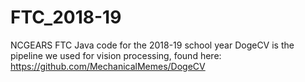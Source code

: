# FTC_2018-19
NCGEARS FTC Java code for the 2018-19 school year
DogeCV is the pipeline we used for vision processing, found here:  https://github.com/MechanicalMemes/DogeCV
